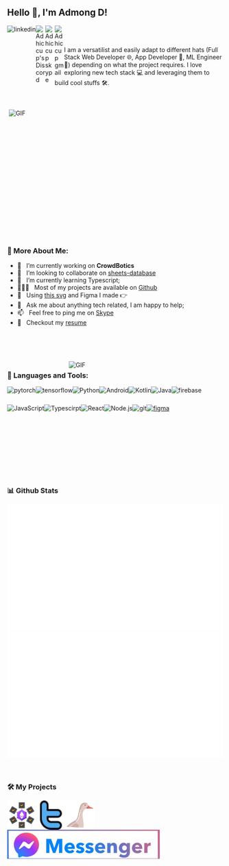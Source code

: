 ## Hello 👋, I'm Admong D!
<a href='https://www.linkedin.com/in/admongD/'><img align='left' alt="linkedin" src="https://user-images.githubusercontent.com/133824278/241817635-1e6a7e3e-8cf4-4f57-9de2-e978d595c252.svg" height='18px'/></a>
<a href="https://discord.gg/TJqMwQ4x">
  <img align="left" alt="Adhiccup's Discord" width="22px" src="https://user-images.githubusercontent.com/133824278/241817622-e30e5000-0b34-48a8-9894-2623933f1477.svg" />
</a>
<a href="https://join.skype.com/invite/qheQtk8cWKgD">
  <img align="left" alt="Adhiccup skype" width="22px" src="https://user-images.githubusercontent.com/133824278/241817639-6fe6bf51-d2ab-45a1-ab8f-782c2117d9de.svg" />
</a>
<a href="mailto:admongd99@gmail.com">
  <img align="left" alt="Adhiccup gmail" width="22px" src="https://user-images.githubusercontent.com/133824278/241817629-7b0877a7-f6c3-4730-88ff-d2aa10756694.svg" />
</a>
<br/>
<br/>

I am a versatilist and easily adapt to different hats (Full Stack Web Developer 🌐, App Developer 📱, ML Engineer 🤖) depending on what the project requires. I love exploring new tech stack 💻 and leveraging them to build cool stuffs 🛠️. 
<br/>
<br/>
<br/>

<img align="right" alt="GIF" src="https://user-images.githubusercontent.com/133824278/241818043-b841d1c5-fb7e-4722-bfcb-68c14bf2d799.gif" width="500" height="320" />
  
### 🧐 More About Me:

- 🔭 &nbsp; I’m currently working on **CrowdBotics**
- 🤝 &nbsp; I’m looking to collaborate on [sheets-database](https://github.com/rahul-jha98/sheets-database)
- 🌱 &nbsp; I’m currently learning Typescript; 
- 👨🏻‍💻 &nbsp; Most of my projects are available on [Github](https://github.com/Adhiccup?tab=repositories)
- 🎨 &nbsp; Using [this svg](https://storyset.com/illustration/javascript-frameworks/amico) and Figma I made 👉
- 💬 &nbsp; Ask me about anything tech related, I am happy to help;
- 📫 &nbsp; Feel free to ping me on [Skype](https://join.skype.com/invite/qheQtk8cWKgD)
- 📝 &nbsp; Checkout my [resume](https://drive.google.com/)

<br>
<br/>
<br/>
<br>

<img align="right" alt="GIF" src="https://user-images.githubusercontent.com/133824278/241818076-781b1566-6f55-4b05-8183-f22ae53ceb50.gif" width="360px"/>

### 🔨 Languages and Tools:
<a href="https://pytorch.org/" target="_blank"> <img align="left" src="https://user-images.githubusercontent.com/133824278/241878030-78cc7a51-9e6a-4b11-a5ba-cd2b136bf8e3.svg" alt="pytorch" height="42px"/> </a> 
<a href="https://www.tensorflow.org" target="_blank"> <img align="left" src="https://user-images.githubusercontent.com/133824278/241878042-c988ce47-6773-426b-b815-b8a21f1685d1.svg" alt="tensorflow" height="42px"/> </a> 
<a href="https://www.python.org" target="_blank"><img align="left" alt="Python" height ="42px" src="https://user-images.githubusercontent.com/133824278/241878027-fa732355-c8b1-4ef4-9c67-519cf5912034.svg"></a>
<a href="https://developer.android.com" target="_blank"> <img align="left" alt="Android" height ="42px" src="https://user-images.githubusercontent.com/133824278/241878050-c47a8b15-c135-419e-b452-1e440b1a0a52.svg"> </a>
<a href="https://kotlinlang.org" target="_blank"><img align="left" alt="Kotlin" height ="42px" src="https://user-images.githubusercontent.com/133824278/241878021-5e2ce4ec-85a1-4d77-be72-aae10a9e5c87.svg"></a>
<a href="https://www.java.com" target="_blank"><img align="left" alt="Java" height ="42px" src="https://user-images.githubusercontent.com/133824278/241878013-566b7ef5-3079-4bbb-9605-144cca7173e8.svg"></a>
<a href="https://firebase.google.com/" target="_blank"> <img align="left" src="https://user-images.githubusercontent.com/133824278/241878008-0dbb4b9b-18b0-4566-99ab-2483902672ca.svg" alt="firebase" height ="42px"/> </a>
<a href="https://developer.mozilla.org/en-US/docs/Web/JavaScript" target="_blank"> <img align="left" alt="JavaScript" height ="42px"  src="https://user-images.githubusercontent.com/133824278/241878016-c0b6dc80-a64f-4666-a9e0-5beeb7d29767.svg"> </a>
<a href="https://www.typescriptlang.org/" target="_blank"><img align="left" alt="Typescirpt" height ="42px" src="https://user-images.githubusercontent.com/133824278/241878045-c3cd2948-b56f-4672-970c-fc0b3c1305e2.svg"></a>
<a href="https://reactjs.org/" target="_blank"> <img align="left" alt="React" height ="42px" src="https://user-images.githubusercontent.com/133824278/241878039-33cc9f33-192a-4078-9e91-de9e3a851012.svg"></a>
<a href="https://nodejs.org" target="_blank"><img align="left" alt="Node.js" height ="42px" src="https://user-images.githubusercontent.com/133824278/241878024-d82f9147-5f28-46c5-8851-4f87dc433ef8.svg"></a>
<a href="https://git-scm.com/" target="_blank"> <img src="https://user-images.githubusercontent.com/133824278/241878012-74f80319-37b6-4e49-a82c-ee0fcdfe0ad4.svg" align="left" alt="git" height='42px'/> </a>
<a href="https://www.figma.com/" target="_blank"> <img src="https://user-images.githubusercontent.com/133824278/241878004-b3ed55f1-44c1-4152-9a34-d8af33e98700.svg" alt="figma" height='42px'/> </a>

<br>
<br>
<br>
<br>
<br>
<br>
<br>
<br>


### 📊 Github Stats
<a href='https://github.com/Adhiccup/github-stats'>
  
![Stats Overview](https://raw.githubusercontent.com/Adhiccup/github-stats/master/generated/overview.svg#gh-dark-mode-only)
![Most Used Languages](https://raw.githubusercontent.com/Adhiccup/github-stats/master/generated/languages.svg#gh-dark-mode-only)

</a>

<br>

### 🛠️ My Projects
<a href="https://github.com/Adhiccup/python_blockchain_app" target="_blank"> <img alt="DApp" src="./project/dApp.svg" height="68" align="left"> </a>
<a href="https://github.com/Adhiccup/GetOldTweets" target="_blank"> <img alt="get old twitter" src="./project/twitter-old-logo.svg"  height="68" align="left"> </a>
<a href="https://github.com/Adhiccup/python-goose" target="_blank"> <img alt="goose" src="./project/goose.svg" height="68" align="left"> </a>
<a href="https://github.com/Adhiccup/chat-app" target="_blank"> <img alt="chatApp" src="./project/chatApp.png" height="68" align="left"> </a>
